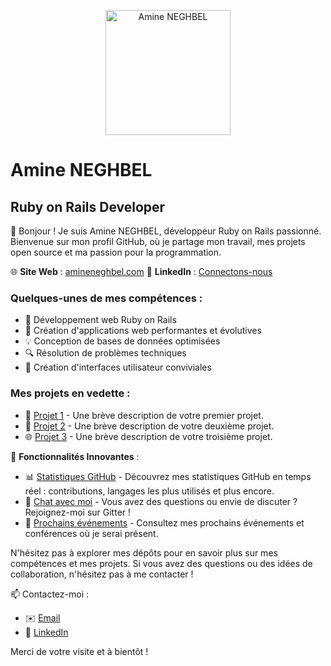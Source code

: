 <p align="center">
  <img src="https://your-image-url.com/your-image.jpg" alt="Amine NEGHBEL" width="200" height="200">
</p>

# Amine NEGHBEL
## Ruby on Rails Developer

👋 Bonjour ! Je suis Amine NEGHBEL, développeur Ruby on Rails passionné. Bienvenue sur mon profil GitHub, où je partage mon travail, mes projets open source et ma passion pour la programmation.

🌐 **Site Web** : [amineneghbel.com](https://amineneghbel.com)
👔 **LinkedIn** : [Connectons-nous](https://www.linkedin.com/in/aminengb/)

### Quelques-unes de mes compétences :

- 💎 Développement web Ruby on Rails
- 🚀 Création d'applications web performantes et évolutives
- 💡 Conception de bases de données optimisées
- 🔍 Résolution de problèmes techniques
- 🎨 Création d'interfaces utilisateur conviviales

### Mes projets en vedette :

- 🚀 [Projet 1](https://github.com/username/repo1) - Une brève description de votre premier projet.
- 🌟 [Projet 2](https://github.com/username/repo2) - Une brève description de votre deuxième projet.
- 🌐 [Projet 3](https://github.com/username/repo3) - Une brève description de votre troisième projet.

🚀 **Fonctionnalités Innovantes** :

- 📊 [Statistiques GitHub](https://github.com/aminengb) - Découvrez mes statistiques GitHub en temps réel : contributions, langages les plus utilisés et plus encore.
- 💬 [Chat avec moi](https://gitter.im/aminengb) - Vous avez des questions ou envie de discuter ? Rejoignez-moi sur Gitter !
- 📆 [Prochains événements](https://amineneghbel.com/events) - Consultez mes prochains événements et conférences où je serai présent.

N'hésitez pas à explorer mes dépôts pour en savoir plus sur mes compétences et mes projets. Si vous avez des questions ou des idées de collaboration, n'hésitez pas à me contacter !

📫 Contactez-moi :
- ✉️ [Email](mailto:youremail@example.com)
- 📧 [LinkedIn](https://www.linkedin.com/in/aminengb/)

Merci de votre visite et à bientôt !
